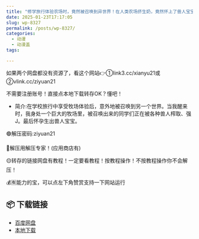 ```yaml
---
title: "修学旅行体验农场时，竟然被召唤到异世界！在人类农场挤生奶，竟然怀上了兽人宝宝"
date: 2025-01-23T17:17:05
slug: wp-8327
permalink: /posts/wp-8327/
categories:
  - 动漫
  - 动漫盖
tags:

---
```


如果两个网盘都没有资源了，看这个网站👉①link3.cc/xianyu21或②vlink.cc/ziyuan21

不需要注册账号！直接点本地下载转存OK？懂吧！

*   简介:在学校旅行中享受牧场体验后，意外地被召唤到另一个世界。当我醒来时，我身处一个巨大的牧场里，被召唤出来的同学们正在被各种兽人榨取、强J。最后怀孕生出兽人宝宝。

🟢解压密码:ziyuan21

🔵解压用解压专家！(应用商店有)

🟡转存的链接网盘有教程！一定要看教程！按教程操作！不按教程操作你不会解压！

💰🈶能力的宝，可以点左下角赞赏支持一下网站运行

## 📦 下载链接
- [百度网盘](https://blziyuan21.com/pay-download/8327?key=3068d9f409&down_id=0)
- [本地下载](https://blziyuan21.com/pay-download/8327?key=3068d9f409&down_id=1)

